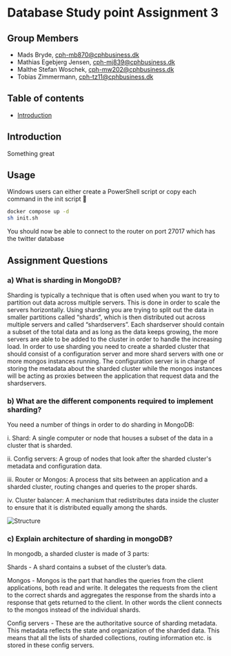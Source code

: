 # Database Study point Assignment 3

## Group Members

- Mads Bryde, cph-mb870@cphbusiness.dk
- Mathias Egebjerg Jensen, cph-mj839@cphbusiness.dk
- Malthe Stefan Woschek, cph-mw202@cphbusiness.dk
- Tobias Zimmermann, cph-tz11@cphbusiness.dk

## Table of contents

- [Introduction](#introduction)

## Introduction

Something great

## Usage

Windows users can either create a PowerShell script or copy each command in the init script 🤣

```bash
docker compose up -d
sh init.sh
```

You should now be able to connect to the router on port 27017 which has the twitter database

## Assignment Questions

### a) What is sharding in MongoDB?

Sharding is typically a technique that is often used when you want to try to partition out data across multiple servers. This is done in order to scale the servers horizontally. Using sharding you are trying to split out the data in smaller partitions called “shards”, which is then distributed out across multiple servers and called “shardservers”. Each shardserver should contain a subset of the total data and as long as the data keeps growing, the more servers are able to be added to the cluster in order to handle the increasing load. In order to use sharding you need to create a sharded cluster that should consist of a configuration server and more shard servers with one or more mongos instances running. The configuration server is in charge of storing the metadata about the sharded cluster while the mongos instances will be acting as proxies between the application that request data and the shardservers.

### b) What are the different components required to implement sharding?

You need a number of things in order to do sharding in MongoDB:

  i.	Shard: A single computer or node that houses a subset of the data in a cluster that is sharded.

  ii.	Config servers: A group of nodes that look after the sharded cluster's metadata and configuration data.

  iii. Router or Mongos: A process that sits between an application and a sharded cluster, routing changes and queries to the proper shards.

  iv.	Cluster balancer: A mechanism that redistributes data inside the cluster to ensure that it is distributed equally among the shards.

![Structure](https://i.imgur.com/AfX86T8.png)

### c) Explain architecture of sharding in mongoDB?

In mongodb, a sharded cluster is made of 3 parts:

Shards - A shard contains a subset of the cluster’s data.

Mongos - Mongos is the part that handles the queries from the client applications, both read and write. It delegates the requests from the client to the correct shards and aggregates the response from the shards into a response that gets returned to the client. In other words the client connects to the mongos instead of the individual shards.

Config servers - These are the authoritative source of sharding metadata. This metadata reflects the state and organization of the sharded data. This means that all the lists of sharded collections, routing information etc. is stored in these config servers.
